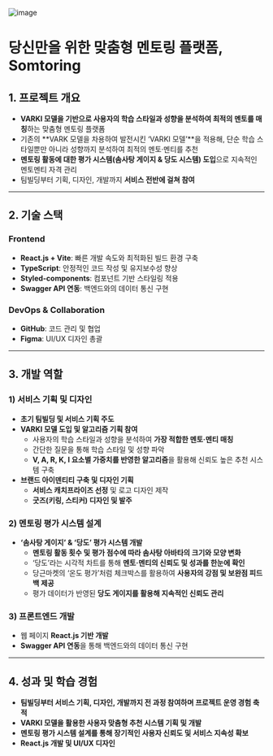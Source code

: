 ![image](https://github.com/user-attachments/assets/3e5fe991-bd1e-4378-8050-d7db72f9a194)

# **당신만을 위한 맞춤형 멘토링 플랫폼, Somtoring**

## **1. 프로젝트 개요**

- **VARKI 모델을 기반으로 사용자의 학습 스타일과 성향을 분석하여 최적의 멘토를 매칭**하는 맞춤형 멘토링 플랫폼
- 기존의 **VARK 모델을 차용하여 발전시킨 ‘VARKI 모델’**을 적용해, 단순 학습 스타일뿐만 아니라 성향까지 분석하여 최적의 멘토·멘티를 추천
- **멘토링 활동에 대한 평가 시스템(솜사탕 게이지 & 당도 시스템) 도입**으로 지속적인 멘토멘티 자격 관리
- 팀빌딩부터 기획, 디자인, 개발까지 **서비스 전반에 걸쳐 참여**

---

## **2. 기술 스택**

### **Frontend**

- **React.js + Vite**: 빠른 개발 속도와 최적화된 빌드 환경 구축
- **TypeScript**: 안정적인 코드 작성 및 유지보수성 향상
- **Styled-components**: 컴포넌트 기반 스타일링 적용
- **Swagger API 연동**: 백엔드와의 데이터 통신 구현

### **DevOps & Collaboration**

- **GitHub**: 코드 관리 및 협업
- **Figma**: UI/UX 디자인 총괄

---

## **3. 개발 역할**

### **1) 서비스 기획 및 디자인**

- **초기 팀빌딩 및 서비스 기획 주도**
- **VARKI 모델 도입 및 알고리즘 기획 참여**
    - 사용자의 학습 스타일과 성향을 분석하여 **가장 적합한 멘토·멘티 매칭**
    - 간단한 질문을 통해 학습 스타일 및 성향 파악
    - **V, A, R, K, I 요소별 가중치를 반영한 알고리즘**을 활용해 신뢰도 높은 추천 시스템 구축
- **브랜드 아이덴티티 구축 및 디자인 기획**
    - **서비스 캐치프라이즈 선정** 및 로고 디자인 제작
    - **굿즈(키링, 스티커) 디자인 및 발주**

### **2) 멘토링 평가 시스템 설계**

- **‘솜사탕 게이지’ & ‘당도’ 평가 시스템 개발**
    - **멘토링 활동 횟수 및 평가 점수에 따라 솜사탕 아바타의 크기와 모양 변화**
    - ‘당도’라는 시각적 차트를 통해 **멘토·멘티의 신뢰도 및 성과를 한눈에 확인**
    - 당근마켓의 ‘온도 평가’처럼 체크박스를 활용하여 **사용자의 강점 및 보완점 피드백 제공**
    - 평가 데이터가 반영된 **당도 게이지를 활용해 지속적인 신뢰도 관리**

### **3) 프론트엔드 개발**

- 웹 페이지 **React.js 기반 개발**
- **Swagger API 연동**을 통해 백엔드와의 데이터 통신 구현

---

## **4. 성과 및 학습 경험**

- **팀빌딩부터 서비스 기획, 디자인, 개발까지 전 과정 참여하며 프로젝트 운영 경험 축적**
- **VARKI 모델을 활용한 사용자 맞춤형 추천 시스템 기획 및 개발**
- **멘토링 평가 시스템 설계를 통해 장기적인 사용자 신뢰도 및 서비스 지속성 확보**
- **React.js 개발 및 UI/UX 디자인**
